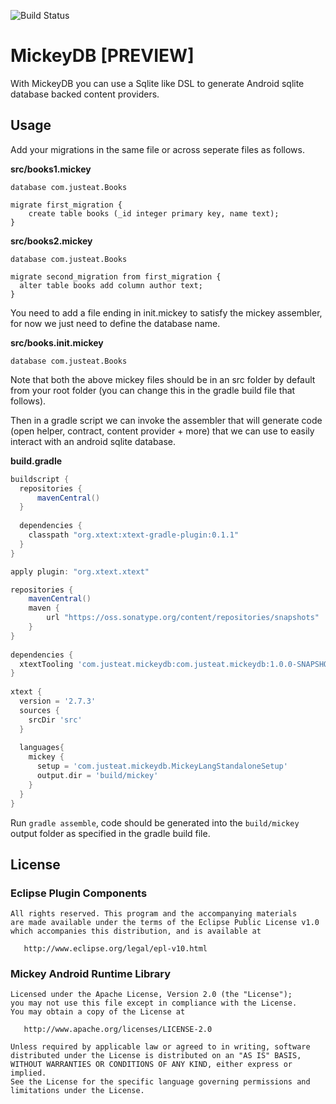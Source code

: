 ![Build Status](https://travis-ci.org/justeat/mickeydb.svg)

# MickeyDB [PREVIEW]

With MickeyDB you can use a Sqlite like DSL to generate Android sqlite database backed content providers.

## Usage

Add your migrations in the same file or across seperate files as follows.

**src/books1.mickey**
```none
database com.justeat.Books

migrate first_migration {
	create table books (_id integer primary key, name text);
}
```

**src/books2.mickey**
```
database com.justeat.Books

migrate second_migration from first_migration {
  alter table books add column author text;
}
```

You need to add a file ending in init.mickey to satisfy the mickey assembler, for now we just need to define the database name.

**src/books.init.mickey**
```none
database com.justeat.Books
```

Note that both the above mickey files should be in an src folder by default from your root folder (you can change this in the gradle build file that follows).

Then in a gradle script we can invoke the assembler that will generate code (open helper, contract, content provider + more) that we can use to easily interact with an android sqlite database.

**build.gradle**
```gradle
buildscript {
  repositories {
      mavenCentral()
  }
  
  dependencies {
    classpath "org.xtext:xtext-gradle-plugin:0.1.1"
  }
}

apply plugin: "org.xtext.xtext"

repositories {
    mavenCentral()
    maven {
        url "https://oss.sonatype.org/content/repositories/snapshots"
    }
}
  
dependencies {
  xtextTooling 'com.justeat.mickeydb:com.justeat.mickeydb:1.0.0-SNAPSHOT'
}
 
xtext {
  version = '2.7.3'
  sources {
    srcDir 'src'
  }
  
  languages{
    mickey {
      setup = 'com.justeat.mickeydb.MickeyLangStandaloneSetup'
      output.dir = 'build/mickey'
    }
  }
}
```

Run ```gradle assemble```, code should be generated into the ```build/mickey``` output folder as specified in the gradle build file.

## License

### Eclipse Plugin Components
    All rights reserved. This program and the accompanying materials
    are made available under the terms of the Eclipse Public License v1.0
    which accompanies this distribution, and is available at
       
       http://www.eclipse.org/legal/epl-v10.html

### Mickey Android Runtime Library
    Licensed under the Apache License, Version 2.0 (the "License");
    you may not use this file except in compliance with the License.
    You may obtain a copy of the License at

       http://www.apache.org/licenses/LICENSE-2.0

    Unless required by applicable law or agreed to in writing, software
    distributed under the License is distributed on an "AS IS" BASIS,
    WITHOUT WARRANTIES OR CONDITIONS OF ANY KIND, either express or implied.
    See the License for the specific language governing permissions and
    limitations under the License.
